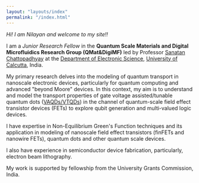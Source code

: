 ```yaml
---
layout: "layouts/index"
permalink: "/index.html"
---
```


_Hi! I am Nilayan and welcome to my site!!_


I am a _Junior Research Fellow_ in the __Quantum Scale Materials and Digital Microfluidics Research Group (QMat&DigiMF)__ led by Professor [Sanatan Chattopadhyay](https://www.researchgate.net/profile/Sanatan-Chattopadhyay) at the [Department of Electronic Science](https://www.caluniv.ac.in/academic/ElcSc.html), [University of Calcutta](https://www.caluniv.ac.in/), India.

My primary research delves into the modeling of quantum transport in nanoscale electronic devices, particularly for quantum computing and advanced "beyond Moore" devices. In this context, my aim is to understand and model the transport properties of gate voltage assisted/tunable quantum dots ([VAQDs/VTQDs](https://journals.aps.org/prapplied/abstract/10.1103/PhysRevApplied.15.054060)) in the channel of quantum-scale field effect transistor devices (FETs) to explore qubit generation and multi-valued logic devices.

I have expertise in Non-Equilibrium Green's Function techniques and its application in modeling of nanoscale field effect transistors (finFETs and nanowire FETs), quantum dots and other quantum scale devices.

I also have experience in semiconductor device fabrication, particularly, electron beam lithography.

My work is supported by fellowship from the University Grants Commission, India.